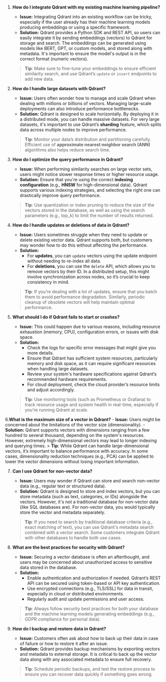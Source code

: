 1. **How do I integrate Qdrant with my existing machine learning pipeline?**
    - **Issue:** Integrating Qdrant into an existing workflow can be tricky, especially if the user already has their machine learning models producing embeddings or using a specific framework.
    - **Solution:** Qdrant provides a Python SDK and REST API, so users can easily integrate it by sending embeddings (vectors) to Qdrant for storage and search. The embeddings can be generated using models like BERT, GPT, or custom models, and stored along with metadata. It's important to ensure the model's output is in the correct format (numeric vectors).
	> **Tip**: Make sure to fine-tune your embeddings to ensure efficient similarity search, and use Qdrant’s `update` or `insert` endpoints to add new data.

2. **How do I handle large datasets with Qdrant?**
    - **Issue:** Users often wonder how to manage and scale Qdrant when dealing with millions or billions of vectors. Managing large-scale deployments can also introduce performance bottlenecks.
    - **Solution:** Qdrant is designed to scale horizontally. By deploying it in a distributed mode, you can handle massive datasets. For very large datasets, it's important to use Qdrant’s **sharding**	 feature, which splits data across multiple nodes to improve performance.
	> **Tip**: Monitor your data’s distribution and partitioning carefully. Efficient use of **approximate nearest neighbor search (ANN)** algorithms also helps reduce search time.

3. **How do I optimize the query performance in Qdrant?**
    - **Issue:** When performing similarity searches on large vector sets, users might notice slower response times or higher resource usage.
    - **Solution:** Ensure that you're using the correct **indexing configuration** (e.g., **HNSW** for high-dimensional data). Qdrant supports various indexing strategies, and selecting the right one can drastically improve query performance.
	> **Tip**: Use quantization or index pruning to reduce the size of the vectors stored in the database, as well as using the search parameters (e.g., top_k) to limit the number of results returned.

4. **How do I handle updates or deletions of data in Qdrant?**
    - **Issue:**  Users sometimes struggle when they need to update or delete existing vector data. Qdrant supports both, but customers may wonder how to do this without affecting the performance.
    - **Solution:**
        - For **updates**, you can `update` vectors using the update endpoint without needing to re-index all data.
        - For **deletions**, you can use the `delete` API, which allows you to remove vectors by their ID. In a distributed setup, this might involve synchronization across nodes, so it’s crucial to keep consistency in mind.
	> **Tip**: If you’re dealing with a lot of updates, ensure that you batch them to avoid performance degradation. Similarly, periodic cleanup of obsolete vectors will help maintain optimal performance.

5. **What should I do if Qdrant fails to start or crashes?**
    - **Issue:**  This could happen due to various reasons, including resource exhaustion (memory, CPU), configuration errors, or issues with disk space.
    - **Solution:**
        - Check the logs for specific error messages that might give you more details.
        - Ensure that Qdrant has sufficient system resources, particularly memory and disk space, as it can require significant resources when handling large datasets.
        - Review your system's hardware specifications against Qdrant’s recommended hardware requirements.
        - For cloud deployment, check the cloud provider’s resource limits and adjust accordingly.
	> **Tip**: Use monitoring tools (such as Prometheus or Grafana) to track resource usage and system health in real-time, especially if you're running Qdrant at scale.

6.**What is the maximum size of a vector in Qdrant?**
    - **Issue:**  Users might be concerned about the limitations of the vector size (dimensionality).
    - **Solution:**  Qdrant supports vectors with dimensions ranging from a few hundred to several thousand, depending on the system's resources. However, extremely high-dimensional vectors may lead to longer indexing and querying times.
	> **Tip**: While Qdrant can handle large-dimensional vectors, it’s important to balance performance with accuracy. In some cases, dimensionality reduction techniques (e.g., PCA) can be applied to lower the vector dimensions without losing important information.

7. **Can I use Qdrant for non-vector data?**
    - **Issue:**  Users may wonder if Qdrant can store and search non-vector data (e.g., regular text or structured data).
    - **Solution:**  Qdrant is designed to store and index vectors, but you can store metadata (such as text, categories, or IDs) alongside the vectors. However, it's not a traditional database for non-vector data (like SQL databases are). For non-vector data, you would typically store the vector and metadata separately.
	> **Tip**: If you need to search by traditional database criteria (e.g., exact matching of text), you can use Qdrant's metadata search combined with a vector search. Some customers integrate Qdrant with other databases to handle both use cases.

8. **What are the best practices for security with Qdrant?**
    - **Issue:**  Securing a vector database is often an afterthought, and users may be concerned about unauthorized access to sensitive data stored in the database.
    - **Solution:**
        - Enable authentication and authorization if needed. Qdrant’s REST API can be secured using token-based or API key authentication.
        - Use encrypted connections (e.g., TLS/SSL) for data in transit, especially in cloud or distributed environments.
        - Regularly audit and update permissions and user access.
	> **Tip**: Always follow security best practices for both your database and the machine learning models generating embeddings (e.g., GDPR compliance for personal data).

9. **How do I backup and restore data in Qdrant?**
    - **Issue:**  Customers often ask about how to back up their data in case of failure or how to restore it after an issue.
    - **Solution:**  Qdrant provides backup mechanisms by exporting vectors and metadata to external storage. It is critical to back up the vector data along with any associated metadata to ensure full recovery.
	> **Tip**: Schedule periodic backups, and test the restore process to ensure you can recover data quickly if something goes wrong.
